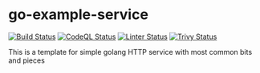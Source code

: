 # go-example-service

[![Build Status](https://travis-ci.com/Wikia/go-example-service.svg?branch=main)](https://travis-ci.com/Wikia/go-example-service)
[![CodeQL Status](https://github.com/Wikia/go-example-service/workflows/CodeQL/badge.svg)](https://github.com/Wikia/go-example-service/actions)
[![Linter Status](https://github.com/Wikia/go-example-service/workflows/Lint%20Go%20Code/badge.svg)](https://github.com/Wikia/go-example-service/actions)
[![Trivy Status](https://github.com/Wikia/go-example-service/workflows/trivy/badge.svg)](https://github.com/Wikia/go-example-service/actions)

This is a template for simple golang HTTP service with most common bits and pieces
